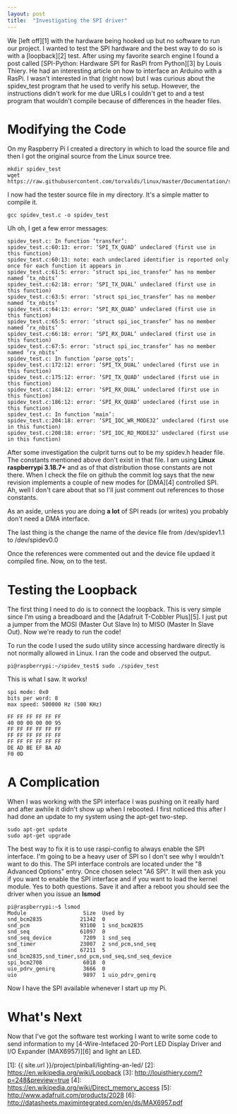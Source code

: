 ```yaml
---
layout: post
title:  "Investigating the SPI driver"
---
```


We [left off][1] with the hardware being hooked up but no software to run our
project. I wanted to test the SPI hardware and the best way to do so is with a
[loopback][2] test. After using my favorite search engine I found a post called
[SPI-Python: Hardware SPI for RasPi from Python][3] by Louis Thiery. He had an
interesting article on how to interface an Arduino with a RasPi. I wasn't
interested in that (right now) but I was curious about the spidev_test program
that he used to verify his setup. However, the instructions didn't work for me
due URLs I couldn't get to and a test program that wouldn't compile because of
differences in the header files.

Modifying the Code
==================

On my Raspberry Pi I created a directory in which to load the source file and
then I got the original source from the Linux source tree.

    mkdir spidev_test
    wget https://raw.githubusercontent.com/torvalds/linux/master/Documentation/spi/spidev_test.c

I now had the tester source file in my directory. It's a simple matter to
compile it.

    gcc spidev_test.c -o spidev_test

Uh oh, I get a few error messages:

    spidev_test.c: In function ‘transfer’:
    spidev_test.c:60:13: error: ‘SPI_TX_QUAD’ undeclared (first use in this function)
    spidev_test.c:60:13: note: each undeclared identifier is reported only once for each function it appears in
    spidev_test.c:61:5: error: ‘struct spi_ioc_transfer’ has no member named ‘tx_nbits’
    spidev_test.c:62:18: error: ‘SPI_TX_DUAL’ undeclared (first use in this function)
    spidev_test.c:63:5: error: ‘struct spi_ioc_transfer’ has no member named ‘tx_nbits’
    spidev_test.c:64:13: error: ‘SPI_RX_QUAD’ undeclared (first use in this function)
    spidev_test.c:65:5: error: ‘struct spi_ioc_transfer’ has no member named ‘rx_nbits’
    spidev_test.c:66:18: error: ‘SPI_RX_DUAL’ undeclared (first use in this function)
    spidev_test.c:67:5: error: ‘struct spi_ioc_transfer’ has no member named ‘rx_nbits’
    spidev_test.c: In function ‘parse_opts’:
    spidev_test.c:172:12: error: ‘SPI_TX_DUAL’ undeclared (first use in this function)
    spidev_test.c:175:12: error: ‘SPI_TX_QUAD’ undeclared (first use in this function)
    spidev_test.c:184:12: error: ‘SPI_RX_DUAL’ undeclared (first use in this function)
    spidev_test.c:186:12: error: ‘SPI_RX_QUAD’ undeclared (first use in this function)
    spidev_test.c: In function ‘main’:
    spidev_test.c:204:18: error: ‘SPI_IOC_WR_MODE32’ undeclared (first use in this function)
    spidev_test.c:208:18: error: ‘SPI_IOC_RD_MODE32’ undeclared (first use in this function)

After some investigation the culprit turns out to be my spidev.h header file.
The constants mentioned above don't exist in that file. I am using **Linux
raspberrypi 3.18.7+** and as of that distribution those constants are not there.
When I check the file on github the commit log says that the new revision
implements a couple of new modes for [DMA][4] controlled SPI. Ah, well I don't
care about that so I'll just comment out references to those constants.

As an aside, unless you are doing **a lot** of SPI reads (or writes) you
probably don't need a DMA interface.

The last thing is the change the name of the device file from /dev/spidev1.1 to
/dev/spidev0.0

Once the references were commented out and the device file updaed it compiled
fine. Now, on to the test.

Testing the Loopback
====================

The first thing I need to do is to connect the loopback. This is very simple
since I'm using a breadboard and the [Adafruit T-Cobbler Plus][5]. I just put a
jumper from the MOSI (Master Out Slave In) to MISO (Master In Slave Out). Now
we're ready to run the code!

To run the code I used the sudo utility since accessing hardware directly is not
normally allowed in Linux. I ran the code and observed the output.

    pi@raspberrypi:~/spidev_test$ sudo ./spidev_test

This is what I saw. It works!

    spi mode: 0x0
    bits per word: 8
    max speed: 500000 Hz (500 KHz)

    FF FF FF FF FF FF
    40 00 00 00 00 95
    FF FF FF FF FF FF
    FF FF FF FF FF FF
    FF FF FF FF FF FF
    DE AD BE EF BA AD
    F0 0D

A Complication
==============

When I was working with the SPI interface I was pushing on it really hard and
after awhile it didn't show up when I rebooted. I first noticed this after I had
done an update to my system using the apt-get two-step.

    sudo apt-get update
    sudo apt-get upgrade

The best way to fix it is to use raspi-config to always enable the SPI
interface. I'm going to be a heavy user of SPI so I don't see why I wouldn't
want to do this. The SPI interface controls are located under the "8 Advanced
Options" entry. Once chosen select "A6 SPI". It will then ask you if you want to
enable the SPI interface and if you want to load the kernel module. Yes to both
questions. Save it and after a reboot you should see the driver when you issue
an **lsmod**

    pi@raspberrypi:~$ lsmod
    Module                  Size  Used by
    snd_bcm2835            21342  0
    snd_pcm                93100  1 snd_bcm2835
    snd_seq                61097  0
    snd_seq_device          7209  1 snd_seq
    snd_timer              23007  2 snd_pcm,snd_seq
    snd                    67211  5 snd_bcm2835,snd_timer,snd_pcm,snd_seq,snd_seq_device
    spi_bcm2708             6018  0
    uio_pdrv_genirq         3666  0
    uio                     9897  1 uio_pdrv_genirq

Now I have the SPI available whenever I start up my Pi.

What's Next
===========

Now that I've got the software test working I want to write some code to send
information to my [4-Wire-Intefaced 20-Port LED Display Driver and I/O Expander
(MAX6957)][6] and light an LED.

[1]: {{ site.url }}/project/pinball/lighting-an-led/
[2]: https://en.wikipedia.org/wiki/Loopback
[3]: http://louisthiery.com/?p=248&preview=true
[4]: https://en.wikipedia.org/wiki/Direct_memory_access
[5]: http://www.adafruit.com/products/2028
[6]: http://datasheets.maximintegrated.com/en/ds/MAX6957.pdf
